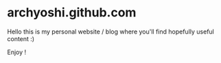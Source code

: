 # archyoshi.github.com
Hello this is my personal website / blog where you'll find hopefully useful content :)

Enjoy !
